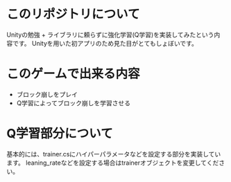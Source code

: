 # このリポジトリについて
Unityの勉強 + ライブラリに頼らずに強化学習(Q学習)を実装してみたという内容です。
Unityを用いた初アプリのため見た目がとてもしょぼいです。

# このゲームで出来る内容
- ブロック崩しをプレイ
- Q学習によってブロック崩しを学習させる

# Q学習部分について
基本的には、trainer.csにハイパーパラメータなどを設定する部分を実装しています。
leaning_rateなどを設定する場合はtrainerオブジェクトを変更してください。
